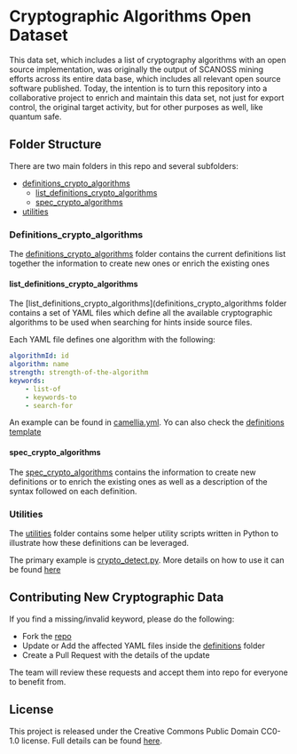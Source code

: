 # Cryptographic Algorithms Open Dataset

This data set, which includes a list of cryptography algorithms with an open source implementation, was originally the output of SCANOSS mining efforts across its entire data base, which includes all relevant open source software published. Today, the intention is to turn this repository into a collaborative project to enrich and maintain this data set, not just for export control, the original target activity, but for other purposes as well, like quantum safe.

## Folder Structure
There are two main folders in this repo and several subfolders:
* [definitions_crypto_algorithms](definitions_crypto_algorithms)
   * [list_definitions_crypto_algorithms](definitions_crypto_algorithms/list_definitions_crypto_algorithms)
   * [spec_crypto_algorithms](definitions_crypto_algorithms/spec_crypto_algorithms)
* [utilities](utilities)

### Definitions_crypto_algorithms

The [definitions_crypto_algorithms](definitions_crypto_algorithms) folder contains the current definitions list together the information to create new ones or enrich the existing ones

#### list_definitions_crypto_algorithms

The [list_definitions_crypto_algorithms](definitions_crypto_algorithms folder contains a set of YAML files which define all the available cryptographic algorithms to be used when searching for hints inside source files.

Each YAML file defines one algorithm with the following:
```yaml
algorithmId: id
algorithm: name
strength: strength-of-the-algorithm
keywords:
    - list-of
    - keywords-to
    - search-for
```

An example can be found in [camellia.yml](definitions/camellia.yaml). Yo can also check the [definitions template](definitions_crypto_algorithms/list_definitions_crypto_algorithms/description_definition_template_crypto_algorithm.md)

#### spec_crypto_algorithms

The [spec_crypto_algorithms](definitions_crypto_algorithms/spec_crypto_algorithms) contains the information to create new definitions or to enrich the existing ones as well as a description of the syntax followed on each definition.

### Utilities

The [utilities](utilities) folder contains some helper utility scripts written in Python to
illustrate how these definitions can be leveraged.

The primary example is [crypto_detect.py](utilities/crypto_detect.py).
More details on how to use it can be found [here](utilities/README.md)

## Contributing New Cryptographic Data
If you find a missing/invalid keyword, please do the following:
- Fork the [repo](https://github.com/scanoss/crypto_algorithms_open_dataset)
- Update or Add the affected YAML files inside the [definitions](definitions) folder
- Create a Pull Request with the details of the update

The team will review these requests and accept them into repo for everyone to benefit from.

## License
This project is released under the Creative Commons Public Domain CC0-1.0 license. 
Full details can be found [here](LICENSE).
